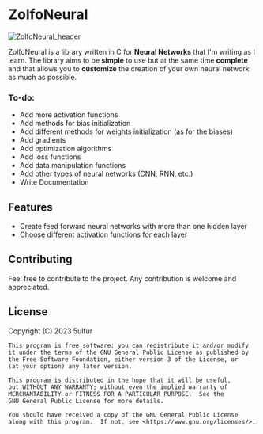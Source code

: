 # ZolfoNeural
![ZolfoNeural_header](https://github.com/5ulfur/ZolfoNeural/assets/89702802/58e67021-2226-49a6-bea4-0fcd8698b42c)

ZolfoNeural is a library written in C for **Neural Networks** that I'm writing as I learn.
The library aims to be **simple** to use but at the same time **complete** and that allows you to **customize** the creation of your own neural network as much as possible.

### To-do:
- Add more activation functions
- Add methods for bias initialization
- Add different methods for weights initialization (as for the biases)
- Add gradients
- Add optimization algorithms
- Add loss functions
- Add data manipulation functions
- Add other types of neural networks (CNN, RNN, etc.)
- Write Documentation

## Features
- Create feed forward neural networks with more than one hidden layer
- Choose different activation functions for each layer

## Contributing
Feel free to contribute to the project. Any contribution is welcome and appreciated.

## License
Copyright (C) 2023  5ulfur

    This program is free software: you can redistribute it and/or modify
    it under the terms of the GNU General Public License as published by
    the Free Software Foundation, either version 3 of the License, or
    (at your option) any later version.

    This program is distributed in the hope that it will be useful,
    but WITHOUT ANY WARRANTY; without even the implied warranty of
    MERCHANTABILITY or FITNESS FOR A PARTICULAR PURPOSE.  See the
    GNU General Public License for more details.

    You should have received a copy of the GNU General Public License
    along with this program.  If not, see <https://www.gnu.org/licenses/>.
